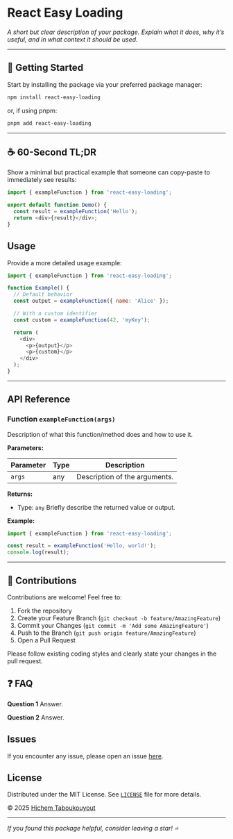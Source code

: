 # React Easy Loading

*A short but clear description of your package. Explain what it does, why it’s useful, and in what context it should be used.*

---

## 🚀 Getting Started

Start by installing the package via your preferred package manager:

```sh
npm install react-easy-loading
```

or, if using pnpm:

```sh
pnpm add react-easy-loading
```

---

## ☕ 60-Second TL;DR

Show a minimal but practical example that someone can copy-paste to immediately see results:

```javascript
import { exampleFunction } from 'react-easy-loading';

export default function Demo() {
  const result = exampleFunction('Hello');
  return <div>{result}</div>;
}
```

## Usage

Provide a more detailed usage example:

```javascript
import { exampleFunction } from 'react-easy-loading';

function Example() {
  // Default behavior
  const output = exampleFunction({ name: 'Alice' });

  // With a custom identifier
  const custom = exampleFunction(42, 'myKey');

  return (
    <div>
      <p>{output}</p>
      <p>{custom}</p>
    </div>
  );
}
```

---

## API Reference

### Function `exampleFunction(args)`

Description of what this function/method does and how to use it.

**Parameters:**

| Parameter   | Type   | Description                        |
|-------------|--------|------------------------------------|
| `args`      | any    | Description of the arguments.      |

**Returns:**

- Type: `any`
Briefly describe the returned value or output.

**Example:**

```javascript
import { exampleFunction } from 'react-easy-loading';

const result = exampleFunction('Hello, world!');
console.log(result);
```

---

## 🤝 Contributions

Contributions are welcome! Feel free to:

1. Fork the repository
2. Create your Feature Branch (`git checkout -b feature/AmazingFeature`)
3. Commit your Changes (`git commit -m 'Add some AmazingFeature'`)
4. Push to the Branch (`git push origin feature/AmazingFeature`)
5. Open a Pull Request

Please follow existing coding styles and clearly state your changes in the pull request.

## ❓ FAQ

**Question 1**
Answer.

**Question 2**
Answer.

## Issues

If you encounter any issue, please open an issue [here](https://github.com/HichemTab-tech/react-easy-loading/issues).

## License

Distributed under the MIT License. See [`LICENSE`](LICENSE) file for more details.

&copy; 2025 [Hichem Taboukouyout](mailto:hichem.taboukouyout@hichemtab-tech.me)

---

_If you found this package helpful, consider leaving a star! ⭐️_
